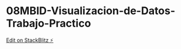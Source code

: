 # 08MBID-Visualizacion-de-Datos-Trabajo-Practico

[Edit on StackBlitz ⚡️](https://stackblitz.com/edit/js-fs4bhd)